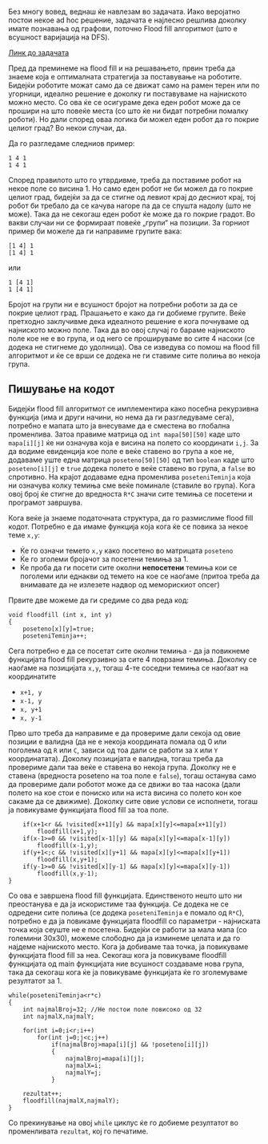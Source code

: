 Без многу вовед, веднаш ќе навлезам во задачата. Иако веројатно постои некое ad hoc решение, задачата е најлесно решлива доколку имате познавања од графови, поточно Flood fill алгоритмот (што е всушност варијација на DFS).

[Линк до задачата](http://mendo.mk/Task.do?id=140)

Пред да преминеме на flood fill и на решавањето, првин треба да знаеме која е оптималната стратегија за поставување на роботите. Бидејќи роботите можат само да се движат само на рамен терен или по угорници, идеално решение е доколку ги поставуваме на најниското можно место. Со ова ќе се осигураме дека еден робот може да се прошири на што повеќе места (со што ќе ни бидат потребни помалку роботи). Но дали според оваа логика би можел еден робот да го покрие целиот град? Во некои случаи, да.

Да го разгледаме следниов пример:
```
1 4 1
1 4 1
```
Според правилото што го утврдивме, треба да поставиме робот на некое поле со висина 1. Но само еден робот не би можел да го покрие целиот град, бидејќи за да се стигне од левиот крај до десниот крај, тој робот би требало да се качува нагоре па да се спушта надолу (што не може). Така да не секогаш еден робот ќе може да го покрие градот. Во вакви случаи ни се формираат повеќе „групи“ на позиции. За горниот пример би можеле да ги направиме групите вака:

```
[1 4] 1
[1 4] 1
```

или 

```
1 [4 1]
1 [4 1]
```

Бројот на групи ни е всушност бројот на потребни роботи за да се покрие целиот град. Прашањето е како да ги добиеме групите. Веќе претходно заклучивме дека идеалното решение е кога почнуваме од најниското можно поле. Така да во овој случај го бараме најниското поле кое не е во група, и од него се прошируваме во сите 4 насоки (се додека не стигнеме до удолница). Ова се изведува со помош на flood fill алгоритмот и ќе се врши се додека не ги ставиме сите полиња во некоја група.

## Пишување на кодот

Бидејќи flood fill алгоритмот се имплементира како посебна рекурзивна функција (има и други начини, но нема да ги разгледуваме сега), потребно е мапата што ја внесуваме да е сместена во глобална променлива. Затоа правиме матрица од `int mapa[50][50]` каде што `mapa[i][j]` ќе ни означува која е висина на полето со координати `i,j`. За да водиме евиденција кое поле е веќе ставено во група а кое не, додаваме уште една матрица `poseteno[50][50]` од тип `boolean` каде што `poseteno[i][j]` е `true` додека полето е веќе ставено во група, а `false` во спротивно. На крајот додаваме една променлива `poseteniTeminja` која ни означува колку темиња сме веќе поминале (ставиле во група). Кога овој број ќе стигне до вредноста `R*C` значи сите темиња се посетени и програмот завршува.

Кога веќе ја знаеме податочната структура, да го размислиме flood fill кодот. Потребно е да имаме функција која кога ќе се повика за некое теме `x,y`:

 * Ќе го означи темето `x,y` како посетено во матрицата `poseteno`
 * Ќе го зголеми бројачот за посетени темиња за 1.
 * Ќе проба да ги посети сите околни **непосетени** темиња кои се поголеми или еднакви од темето на кое се наоѓаме (притоа треба да внимавате да не излезете надвор од меморискиот опсег)

Првите две можеме да ги средиме со два реда код:

```
void floodfill (int x, int y)
{
    poseteno[x][y]=true;
    poseteniTeminja++;
```

Сега потребно е да се посетат сите околни темиња - да ја повикнеме функцијата flood fill рекурзивно за сите 4 поврзани темиња. Доколку се наоѓаме на позицијата `x,y`, тогаш 4-те соседни темиња се наоѓаат на координатите

 * `x+1, y`
 * `x-1, y`
 * `x, y+1`
 * `x, y-1`

Прво што треба да направиме е да провериме дали секоја од овие позиции е валидна (да не е некоја координата помала од 0 или поголема од `R` или `C`, зависи од тоа дали се работи за `X` или `Y` координатата). Доколку позицијата е валидна, тогаш треба да провериме дали таа веќе е ставена во некоја група. Доколку не е ставена (вредноста poseteno на тоа поле е `false`), тогаш останува само да провериме дали роботот може да се движи во таа насока (дали полето на кое стои е пониско или на иста висина со полето кон кое сакаме да се движиме). Доколку сите овие услови се исполнети, тогаш ја повикуваме функцијата flood fill за тоа поле.

```
    if(x+1<r && !visited[x+1][y] && mapa[x][y]<=mapa[x+1][y])
        floodfill(x+1,y);
    if(x-1>=0 && !visited[x-1][y] && mapa[x][y]<=mapa[x-1][y])
        floodfill(x-1,y);
    if(y+1<;c && !visited[x][y+1] && mapa[x][y]<=mapa[x][y+1])
        floodfill(x,y+1);
    if(y-1>=0 && !visited[x][y-1] && mapa[x][y]<=mapa[x][y-1])
        floodfill(x,y-1);
}
```

Со ова е завршена flood fill функцијата. Единственото нешто што ни преостанува е да ја искористиме таа функција. Се додека не се одредени сите полиња (се додека `poseteniTeminja` е помало од `R*C`), потребно е да ја повикаме функцијата floodfill со параметри - најниската точка која сеуште не е посетена. Бидејќи се работи за мала мапа (со големини 30х30), можеме слободно да ја изминеме целата и да го најдеме најниското место. Кога ја добиваме таа точка, ја повикуваме функцијата flood fill за неа. Секогаш кога ја повикуваме floodfill функцијата од main функцијата ние всушност создаваме нова група, така да секогаш кога ќе ја повикуваме функцијата ќе го зголемуваме резултатот за 1.

```
while(poseteniTeminja<r*c)
{
    int najmalBroj=32; //Не постои поле повисоко од 32
    int najmalX,najmalY;

    for(int i=0;i<r;i++)
        for(int j=0;j<c;j++)
            if(najmalBroj>mapa[i][j] && !poseteno[i][j])
            {
                najmalBroj=mapa[i][j];
                najmalX=i;
                najmalY=j;
            }

    rezultat++;
    floodfill(najmalX,najmalY);
}
```

Со прекинување на овој `while` циклус ќе го добиеме резултатот во променливата `rezultat`, кој го печатиме.
